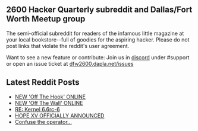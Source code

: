 ## 2600 Hacker Quarterly subreddit and Dallas/Fort Worth Meetup group
The semi-official subreddit for readers of the infamous little magazine at your local bookstore--full of goodies for the aspiring hacker. Please do not post links that violate the reddit's user agreement.

Want to see a new feature or contribute: 
Join us in [discord](https://dfw2600.dapla.net/chat) under #support or open an issue ticket at [dfw2600.dapla.net/issues](https://dfw2600.dapla.net/issues)

## Latest Reddit Posts
<!-- BLOG-POST-LIST:START -->
- [NEW 'Off The Hook' ONLINE](https://2600.com/hook/27-12-2023)
- [NEW 'Off The Wall' ONLINE](https://2600.com/wall/26-12-2023)
- [RE: Kernel 6.6rc-6](https://www.reddit.com/r/2600/comments/18ib2c3/re_kernel_66rc6/)
- [HOPE XV OFFICIALLY ANNOUNCED](https://2600.com/content/hope-xv-officially-announced)
- [Confuse the operator...](https://www.reddit.com/r/2600/comments/18apile/confuse_the_operator/)
<!-- BLOG-POST-LIST:END -->

